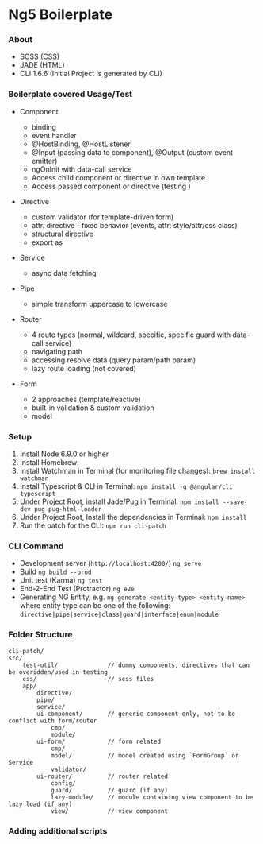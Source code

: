 # Ng5 Boilerplate

### About
- SCSS (CSS)
- JADE (HTML)
- CLI 1.6.6 (Initial Project is generated by CLI)

### Boilerplate covered Usage/Test
* Component
    - binding
    - event handler
    - @HostBinding, @HostListener
    - @Input (passing data to component), @Output (custom event emitter)
    - ngOnInit with data-call service
    - Access child component or directive in own template
    - Access passed component or directive (testing <ng-content>)

* Directive
    - custom validator (for template-driven form)
    - attr. directive - fixed behavior (events, attr: style/attr/css class)
    - structural directive
    - export as

* Service
    - async data fetching

* Pipe
    - simple transform uppercase to lowercase

* Router
    - 4 route types (normal, wildcard, specific, specific guard with data-call service)
    - navigating path
    - accessing resolve data (query param/path param)
    - lazy route loading (not covered)

* Form
    - 2 approaches (template/reactive)
    - built-in validation & custom validation
    - model

### Setup
1. Install Node 6.9.0 or higher
2. Install Homebrew
3. Install Watchman in Terminal (for monitoring file changes): `brew install watchman`
4. Install Typescript & CLI in Terminal: `npm install -g @angular/cli typescript`
5. Under Project Root, install Jade/Pug in Terminal: `npm install --save-dev pug pug-html-loader`
6. Under Project Root, Install the dependencies in Terminal: `npm install`
7. Run the patch for the CLI: `npm run cli-patch`

### CLI Command
- Development server (`http://localhost:4200/`)       `ng serve`
- Build                                               `ng build --prod`
- Unit test (Karma)                                   `ng test`
- End-2-End Test (Protractor)                         `ng e2e`
- Generating NG Entity, e.g.                          `ng generate <entity-type> <entity-name>`
  where entity type can be one of the following: `directive|pipe|service|class|guard|interface|enum|module`

### Folder Structure
    cli-patch/
    src/
        test-util/              // dummy components, directives that can be overidden/used in testing
        css/                    // scss files
        app/
            directive/
            pipe/
            service/
            ui-component/       // generic component only, not to be conflict with form/router
                cmp/
                module/
            ui-form/            // form related
                cmp/
                model/          // model created using `FormGroup` or Service
                validator/
            ui-router/          // router related
                config/
                guard/          // guard (if any)
                lazy-module/    // module containing view component to be lazy load (if any)
                view/           // view component


### Adding additional scripts
